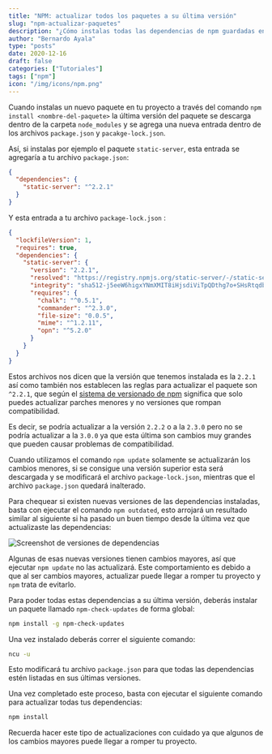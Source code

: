 ```yaml
---
title: "NPM: actualizar todos los paquetes a su última versión"
slug: "npm-actualizar-paquetes"
description: "¿Cómo instalas todas las dependencias de npm guardadas en el archivo package.json a su última versión disponible?"
author: "Bernardo Ayala"
type: "posts"
date: 2020-12-16
draft: false
categories: ["Tutoriales"]
tags: ["npm"]
icon: "/img/icons/npm.png"
---
```


Cuando instalas un nuevo paquete en tu proyecto a través del comando `npm install <nombre-del-paquete>` la última versión del paquete se descarga dentro de la carpeta `node_modules` y se agrega una nueva entrada dentro de los archivos `package.json` y `pacakge-lock.json`.

Así, si instalas por ejemplo el paquete `static-server`, esta entrada se agregaría a tu archivo `package.json`:

````json
{ 
  "dependencies": {
    "static-server": "^2.2.1"
  }
}
````

Y esta entrada a tu archivo `package-lock.json` :

```json
{
  "lockfileVersion": 1,
  "requires": true,
  "dependencies": {
    "static-server": {
      "version": "2.2.1",
      "resolved": "https://registry.npmjs.org/static-server/-/static-server-2.2.1.tgz",
      "integrity": "sha512-j5eeW6higxYNmXMIT8iHjsdiViTpQDthg7o+SHsRtqdbxscdHqBHXwrXjHC8hL3F0Tsu34ApUpDkwzMBPBsrLw==",
      "requires": {
        "chalk": "^0.5.1",
        "commander": "^2.3.0",
        "file-size": "0.0.5",
        "mime": "^1.2.11",
        "opn": "^5.2.0"
      }
    }
  }
}
```

Estos archivos nos dicen que la versión que tenemos instalada es la `2.2.1` así como también nos establecen las reglas para actualizar el paquete son `^2.2.1`, que según el [sistema de versionado de npm](/npm-versionado/) significa que solo puedes actualizar parches menores y no versiones que rompan compatibilidad.

Es decir, se podría actualizar a la versión `2.2.2` o a la `2.3.0` pero no se podría actualizar a la `3.0.0` ya que esta última son cambios muy grandes que pueden causar problemas de compatibilidad.

Cuando utilizamos el comando `npm update` solamente se actualizarán los cambios menores, si se consigue una versión superior esta será descargada y se modificará el archivo `package-lock.json`, mientras que el archivo `package.json` quedará inalterado.

Para chequear si existen nuevas versiones de las dependencias instaladas, basta con ejecutar el comando `npm outdated`, esto arrojará un resultado similar al siguiente si ha pasado un buen tiempo desde la última vez que actualizaste las dependencias:

![Screenshot de versiones de dependencias](/img/screenshots/npm-packages.webp)

Algunas de esas nuevas versiones tienen cambios mayores, así que ejecutar `npm update` no las actualizará. Este comportamiento es debido a que al ser cambios mayores, actualizar puede llegar a romper tu proyecto y `npm` trata de evitarlo.

Para poder todas estas dependencias a su última versión, deberás instalar un paquete llamado `npm-check-updates` de forma global:

````bash
npm install -g npm-check-updates
````

Una vez instalado deberás correr el siguiente comando:

```bash
ncu -u
```

Esto modificará tu archivo `package.json` para que todas las dependencias estén listadas en sus últimas versiones.

Una vez completado este proceso, basta con ejecutar el siguiente comando para actualizar todas tus dependencias:

```bash
npm install
```

Recuerda hacer este tipo de actualizaciones con cuidado ya que algunos de los cambios mayores puede llegar a romper tu proyecto.
